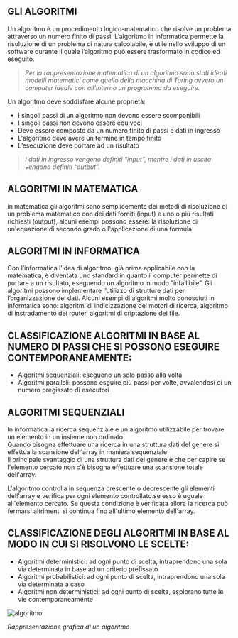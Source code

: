 ## GLI ALGORITMI
Un algoritmo è un procedimento logico-matematico che risolve un problema attraverso un numero finito di passi. L’algoritmo in informatica permette la risoluzione di un problema di natura calcolabile, è utile nello sviluppo di un software durante il quale l’algoritmo può essere trasformato in codice ed eseguito.

>*Per la rappresentazione matematica di un algoritmo sono stati ideati modelli matematici come quello della macchina di Turing ovvero un computer ideale con all’interno un programma da eseguire.*  

Un algoritmo deve soddisfare alcune proprietà:
* I singoli passi di un algoritmo non devono essere scomponibili
* I singoli passi non devono essere equivoci
* Deve essere composto da un numero finito di passi e dati in ingresso
* L'algoritmo deve avere un termine in tempo finito
* L’esecuzione deve portare ad un risultato

>*I dati in ingresso vengono definiti “input”, mentre i dati in uscita vengono definiti “output”.*

## ALGORITMI IN MATEMATICA

in matematica gli algoritmi sono semplicemente dei metodi di risoluzione di un problema matematico con dei dati forniti (input) e uno o più risultati richiesti (output), alcuni esempi possono essere: la risoluzione di un'equazione di secondo grado o l'applicazione di una formula.

## ALGORITMI IN INFORMATICA

Con l’informatica l’idea di algoritmo, già prima applicabile con la matematica, è diventata uno standard in quanto il computer permette di portare a un risultato, eseguendo un algoritmo in modo “infallibile”.
Gli algoritmi possono implementare l’utilizzo di strutture dati per l’organizzazione dei dati.
Alcuni esempi di algoritmi molto conosciuti in informatica sono: algoritmi di indicizzazione dei motori di ricerca, algoritmo di instradamento dei router, algoritmi di criptazione dei file.  

## CLASSIFICAZIONE ALGORITMI IN BASE AL NUMERO DI PASSI CHE SI POSSONO ESEGUIRE CONTEMPORANEAMENTE:
*   Algoritmi sequenziali: eseguono un solo passo alla volta
*   Algoritmi paralleli: possono esguire più passi per volte, avvalendosi di un numero pregissato di esecutori  

## ALGORITMI SEQUENZIALI   
In informatica la ricerca sequenziale è un algoritmo utilizzabile per trovare un elemento in un insieme non ordinato.  
Quando bisogna effettuare una ricerca in una struttura dati del genere si effettua la scansione dell'array in maniera sequenziale  
Il principale svantaggio di una struttura dati del genere è che per capire se l'elemento cercato non c'è bisogna effettuare una scansione totale dell'array.

L'algoritmo controlla in sequenza crescente o decrescente gli elementi dell'array e verifica per ogni elemento controllato se esso è uguale all'elemento cercato. Se questa condizione è verificata allora la ricerca può fermarsi altrimenti si continua fino all'ultimo elemento dell'array.  



## CLASSIFICAZIONE DEGLI ALGORITMI IN BASE AL MODO IN CUI SI RISOLVONO LE SCELTE:
* Algoritmi deterministici: ad ogni punto di scelta, intraprendono una sola via determinata in base ad un criterio prefissato
* Algoritmi probabilistici: ad ogni punto di scelta, intraprendono una sola via determinata a caso
* Algoritmi non deterministici: ad ogni punto di scelta, esplorano tutte le vie contemporaneamente







![algoritmo](http://codeblog.altervista.org/wp-content/uploads/2014/05/Algoritm.png)

*Rappresentazione grafica di un algoritmo*
